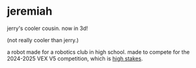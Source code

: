 # jeremiah
jerry's cooler cousin. now in 3d!

(not really cooler than jerry.)

a robot made for a robotics club in high school.
made to compete for the 2024-2025 VEX V5 competition, which is [high stakes](https://www.vexrobotics.com/v5/competition/vrc-current-game).
